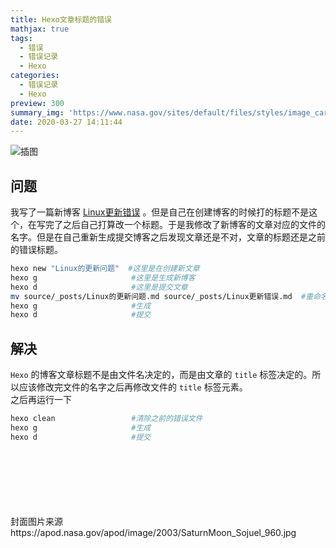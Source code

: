 ```yaml
---
title: Hexo文章标题的错误
mathjax: true
tags:
  - 错误
  - 错误记录
  - Hexo
categories:
  - 错误记录
  - Hexo
preview: 300
summary_img: 'https://www.nasa.gov/sites/default/files/styles/image_card_4x3_ratio/public/thumbnails/image/nh-pluto-atmosphere-infrared.png'
date: 2020-03-27 14:11:44
---
```

![插图](https://www.nasa.gov/sites/default/files/styles/full_width_feature/public/thumbnails/image/nh-pluto-atmosphere-infrared.png)


## 问题

我写了一篇新博客 [Linux更新错误](https://clockdra.github.io/2020/03/26/Linux%E6%9B%B4%E6%96%B0%E9%94%99%E8%AF%AF/) 。但是自己在创建博客的时候打的标题不是这个，在写完了之后自己打算改一个标题。于是我修改了新博客的文章对应的文件的名字。但是在自己重新生成提交博客之后发现文章还是不对，文章的标题还是之前的错误标题。  

```bash 自己使用的命令记录
hexo new "Linux的更新问题"  #这里是在创建新文章
hexo g                     #这里是生成新博客
hexo d                     #这里是提交文章
mv source/_posts/Linux的更新问题.md source/_posts/Linux更新错误.md  #重命名
hexo g                     #生成
hexo d                     #提交
```












## 解决

`Hexo` 的博客文章标题不是由文件名决定的，而是由文章的 `title` 标签决定的。所以应该修改完文件的名字之后再修改文件的 `title` 标签元素。  
之后再运行一下  

```bash
hexo clean                 #清除之前的错误文件
hexo g                     #生成
hexo d                     #提交
```




















</br>
</br>
</br>
</br>
</br>
</br>
封面图片来源 https://apod.nasa.gov/apod/image/2003/SaturnMoon_Sojuel_960.jpg
